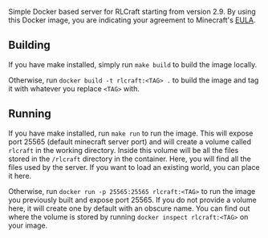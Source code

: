 Simple Docker based server for RLCraft starting from version 2.9. By using this Docker image, you are indicating your agreement to Minecraft's [EULA](https://account.mojang.com/documents/minecraft_eula).

## Building
If you have make installed, simply run `make build` to build the image locally.

Otherwise, run `docker build -t rlcraft:<TAG> .` to build the image and tag it with whatever you replace `<TAG>` with.

## Running
If you have make installed, run `make run` to run the image. This will expose port 25565 (default minecraft server port) and will create a volume called `rlcraft` in the working directory. Inside this volume will be all the files stored in the `/rlcraft` directory in the container. Here, you will find all the files used by the server. If you want to load an existing world, you can place it here.

Otherwise, run `docker run -p 25565:25565 rlcraft:<TAG>` to run the image you previously built and expose port 25565. If you do not provide a volume here, it will create one by default with an obscure name. You can find out where the volume is stored by running `docker inspect rlcraft:<TAG>` on your image.
